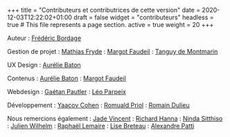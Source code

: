 +++
title = "Contributeurs et contributrices de cette version"
date = 2020-12-03T12:22:02+01:00
draft = false
widget = "contributeurs"
headless = true  # This file represents a page section.
active = true
weight = 20
+++

Auteur
: [Frédéric Bordage](https://www.linkedin.com/in/fbordage/)

Gestion de projet
: [Mathias Fryde](https://www.linkedin.com/in/mfryde/)
: [Margot Faudeil](https://www.linkedin.com/in/margot-faudeil-53b81886/)
: [Tanguy de Montmarin](https://www.linkedin.com/in/tanguy-de-montmarin-35355353/)

UX Design
: [Aurélie Baton](https://www.linkedin.com/in/aureliebaton/)

Contenus
: [Aurélie Baton](https://www.linkedin.com/in/aureliebaton/)
: [Margot Faudeil](https://www.linkedin.com/in/margot-faudeil-53b81886/)

Webdesign
: [Gaétan Pautler](https://www.linkedin.com/in/gaetanpautler/)
: [Léo Parpeix](https://www.linkedin.com/in/l%C3%A9o-parpeix-464832111/)

Développement
: [Yaacov Cohen](https://www.linkedin.com/in/yaacovcohen/)
: [Romuald Priol](https://www.linkedin.com/in/romuald-p/)
: [Romain Dulieu](https://www.linkedin.com/in/romain-dulieu-53a354120/)

Nous remercions également
: [Jade Vincent](https://www.linkedin.com/in/jadevincent/)
: [Richard Hanna](https://www.linkedin.com/in/%F0%9F%8C%B1-richard-hanna-76a18115/)
: [Ninda Sitthiso](https://www.linkedin.com/in/ninda-lejeune-sitthiso-76545817/)
: [Julien Wilhelm](https://www.linkedin.com/in/julien-wilhelm/)
: [Raphaël Lemaire](https://www.linkedin.com/in/rapha%C3%ABl-lemaire-71b99910/)
: [Lise Breteau](https://www.linkedin.com/in/lisebreteau/)
: [Alexandre Patti](https://www.linkedin.com/in/alexandre-patti/)
